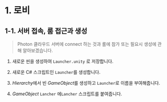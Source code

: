 # 1. 로비
## 1-1. 서버 접속, 룸 접근과 생성
> Photon 클라우드 서버에 connect 하는 것과 룸에 참가 또는 필요시 생성에 관해 알아보겠습니다.

1. 새로운 씬을 생성하여 `Launcher.unity` 로 저장합니다.

2. 새로운 C# 스크립트인 `Launcher`를 생성합니다. 

3. *Hierarchy*에서 빈 *GameObject*를 생성하고 `Launcher`로 이름을 부여해줍니다.

4. *GameObject* `Lancher` 에`Lancher` 스크립트를 붙여줍니다.
